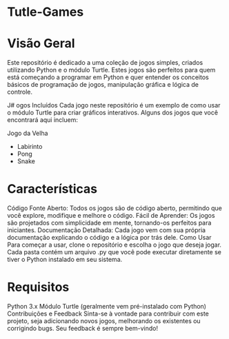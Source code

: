 # Tutle-Games

# Visão Geral
Este repositório é dedicado a uma coleção de jogos simples, criados utilizando Python e o módulo Turtle. Estes jogos são perfeitos para quem está começando a programar em Python e quer entender os conceitos básicos de programação de jogos, manipulação gráfica e lógica de controle.

J# ogos Incluídos
Cada jogo neste repositório é um exemplo de como usar o módulo Turtle para criar gráficos interativos. Alguns dos jogos que você encontrará aqui incluem:

Jogo da Velha
- Labirinto
- Pong
- Snake

# Características
Código Fonte Aberto: Todos os jogos são de código aberto, permitindo que você explore, modifique e melhore o código.
Fácil de Aprender: Os jogos são projetados com simplicidade em mente, tornando-os perfeitos para iniciantes.
Documentação Detalhada: Cada jogo vem com sua própria documentação explicando o código e a lógica por trás dele.
Como Usar
Para começar a usar, clone o repositório e escolha o jogo que deseja jogar. Cada pasta contém um arquivo .py que você pode executar diretamente se tiver o Python instalado em seu sistema.

# Requisitos
Python 3.x
Módulo Turtle (geralmente vem pré-instalado com Python)
Contribuições e Feedback
Sinta-se à vontade para contribuir com este projeto, seja adicionando novos jogos, melhorando os existentes ou corrigindo bugs. Seu feedback é sempre bem-vindo!

